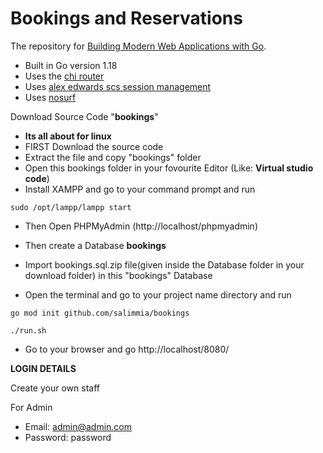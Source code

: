 # Bookings and Reservations

The repository for [Building Modern Web Applications with Go](https://www.udemy.com/course/building-modern-web-applications-with-go/?referralCode=0415FB906223F10C6800).


- Built in Go version 1.18
- Uses the [chi router](github.com/go-chi/chi)
- Uses [alex edwards scs session management](github.com/alexedwards/scs)
- Uses [nosurf](github.com/justinas/nosurf)

Download Source Code "<b>bookings</b>"

- <b>Its all about for linux</b>
- FIRST Download the source code
- Extract the file and copy "bookings" folder
- Open this bookings folder in your fovourite Editor (Like: <b>Virtual studio code</b>)
- Install XAMPP and go to your command prompt and run
```
sudo /opt/lampp/lampp start
```
- Then Open PHPMyAdmin (http://localhost/phpmyadmin)

- Then create a Database <b>bookings</b>
- Import bookings.sql.zip file(given inside the Database folder in your download folder) in this "bookings" Database
- Open the terminal and go to your project name directory and run 
```
go mod init github.com/salimmia/bookings
```
```
./run.sh
```


- Go to your browser and go http://localhost/8080/


**LOGIN DETAILS** 

Create your own staff

For Admin
- Email: admin@admin.com
- Password: password